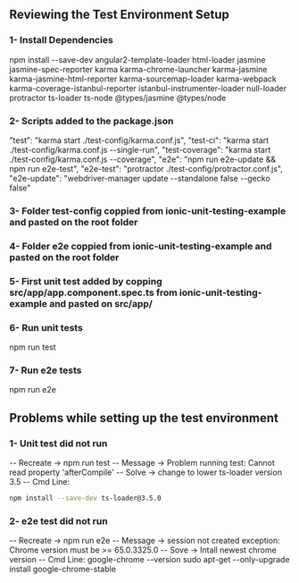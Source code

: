## Reviewing the Test Environment Setup

### 1- Install Dependencies
npm install --save-dev angular2-template-loader html-loader jasmine
jasmine-spec-reporter karma karma-chrome-launcher karma-jasmine karma-jasmine-html-reporter karma-sourcemap-loader karma-webpack karma-coverage-istanbul-reporter istanbul-instrumenter-loader null-loader protractor ts-loader ts-node @types/jasmine @types/node

### 2- Scripts added to the package.json
"test": "karma start ./test-config/karma.conf.js",
"test-ci": "karma start ./test-config/karma.conf.js --single-run",
"test-coverage": "karma start ./test-config/karma.conf.js --coverage",
"e2e": "npm run e2e-update && npm run e2e-test",
"e2e-test": "protractor ./test-config/protractor.conf.js",
"e2e-update": "webdriver-manager update --standalone false --gecko false"

### 3- Folder test-config coppied from ionic-unit-testing-example and pasted on the root folder

### 4- Folder e2e coppied from ionic-unit-testing-example and pasted on the root folder

### 5- First unit test added by copping src/app/app.component.spec.ts from ionic-unit-testing-example and pasted on src/app/

### 6- Run unit tests
npm run test

### 7- Run e2e tests
npm run e2e

## Problems while setting up the test environment
### 1- Unit test did not run
-- Recreate -> npm run test
-- Message -> Problem running test: Cannot read property 'afterCompile'
-- Solve -> change to lower ts-loader version 3.5
-- Cmd Line:
```sh
npm install --save-dev ts-loader@3.5.0
```
### 2- e2e test did not run
-- Recreate -> npm run e2e
-- Message -> session not created exception: Chrome version must be >= 65.0.3325.0
-- Sove -> Intall newest chrome version
-- Cmd Line:
    google-chrome --version
    sudo apt-get --only-upgrade install google-chrome-stable
